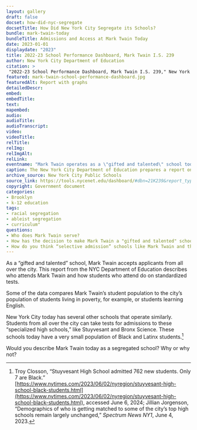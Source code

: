 ```yaml
--- 
layout: gallery
draft: false
docset: how-did-nyc-segregate
docsetTitle: How Did New York City Segregate its Schools?
bundle: mark-twain-today
bundleTitle: Admissions and Access at Mark Twain Today
date: 2023-01-01
displaydate: "2023"
title: 2022-23 School Performance Dashboard, Mark Twain I.S. 239
author: New York City Department of Education
citation: >
 "2022-23 School Performance Dashboard, Mark Twain I.S. 239," New York City Department of Education, in New York City Civil Rights History Project, Accessed: [Month Day, Year], https://nyccivilrightshistory.org/gallery/mark-twain-school-performance-dashboard.
featured: mark-twain-school-performance-dashboard.jpg
featuredAlt: Report with graphs
detailedDescr: 
embed: 
embedTitle: 
text: 
mapembed: 
audio: 
audioTitle: 
audioTranscript: 
video: 
videoTitle: 
relTitle: 
relImg: 
relImgAlt: 
relLink: 
eventname: "Mark Twain operates as a \"gifted and talented\" school today."
caption: The New York City Department of Education prepares a report on each school each year. This report shows data about Mark Twain’s student population and its students' achievement on standardized tests. [Visit the report dashboard](https://tools.nycenet.edu/dashboard/#dbn=21K239&report_type=EMS&view=City)
archive_source: New York City Public Schools
source_link: https://tools.nycenet.edu/dashboard/#dbn=21K239&report_type=EMS&view=City
copyright: Government document
categories: 
- Brooklyn
- k-12 education
tags: 
- racial segregation
- ableist segregation
- curriculum"
questions: 
- Who does Mark Twain serve?
- How has the decision to make Mark Twain a "gifted and talented" school shaped the student population at Mark Twain? 
- How do you think “selective admission” schools like Mark Twain and the specialized high schools contribute to segregation throughout the city? Do you think New York City should have “selective admission” schools? Why or why not? 
--- 
```


As a “gifted and talented” school, Mark Twain accepts applicants from all over the city. This report from the NYC Department of Education describes who attends Mark Twain and how students who attend do on standardized tests.

Some of the data compares Mark Twain’s student population to the city’s population of students living in poverty, for example, or students learning English.

New York City today has several other schools that operate similarly. Students from all over the city can take tests for admissions to these “specialized high schools,” like Stuyvesant and Bronx Science. These schools today have a very small population of Black and Latinx students.[^1]

Would you describe Mark Twain today as a segregated school? Why or why not?

[^1]: Troy Closson, “Stuyvesant High School admitted 762 new students. Only 7 are Black.” [https://www.nytimes.com/2023/06/02/nyregion/stuyvesant-high-school-black-students.html](https://www.nytimes.com/2023/06/02/nyregion/stuyvesant-high-school-black-students.html), accessed June 6, 2024; Jillian Jorgenson, “Demographics of who is getting matched to some of the city’s top high schools remain largely unchanged,” *Spectrum News NY1*, June 4, 2023.
